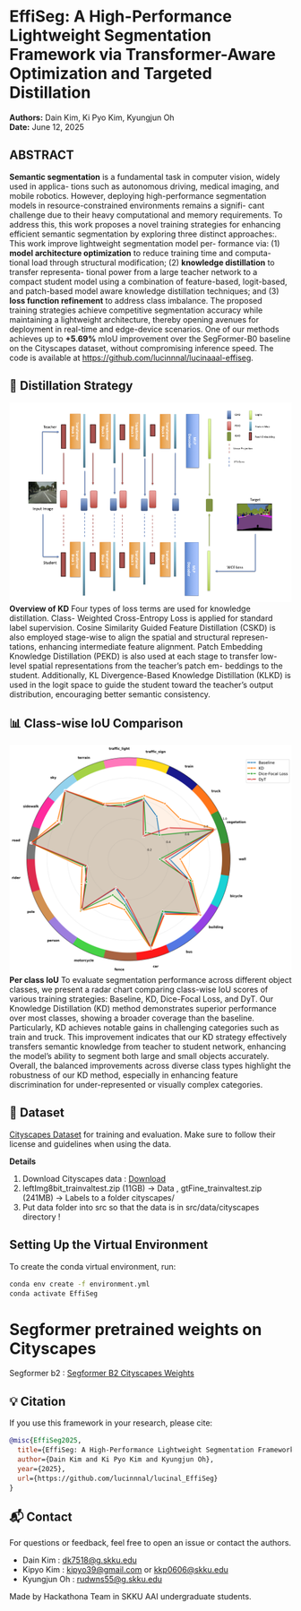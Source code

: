 # EffiSeg: A High-Performance Lightweight Segmentation Framework via Transformer-Aware Optimization and Targeted Distillation

**Authors:** Dain Kim, Ki Pyo Kim, Kyungjun Oh  
**Date:** June 12, 2025  

## ABSTRACT
**Semantic segmentation** is a fundamental task in computer vision, widely used in applica-
tions such as autonomous driving, medical imaging, and mobile robotics. However, deploying
high-performance segmentation models in resource-constrained environments remains a signifi-
cant challenge due to their heavy computational and memory requirements. To address this,
this work proposes a novel training strategies for enhancing efficient semantic segmentation
by exploring three distinct approaches:. This work improve lightweight segmentation model per-
formance via: (1) **model architecture optimization** to reduce training time and computa-
tional load through structural modification; (2) **knowledge distillation** to transfer representa-
tional power from a large teacher network to a compact student model using a combination of
feature-based, logit-based, and patch-based model aware knowledge distillation techniques; and
(3) **loss function refinement** to address class imbalance. The proposed training strategies
achieve competitive segmentation accuracy while maintaining a lightweight architecture, thereby
opening avenues for deployment in real-time and edge-device scenarios. One of our methods achieves up to **+5.69%** mIoU improvement over the SegFormer-B0 baseline on the Cityscapes dataset, without compromising inference speed. The code is available
at https://github.com/lucinnnal/lucinaaal-effiseg.

## 🧩 Distillation Strategy
![KD Architecture](./src/pics/kd/Figure.png)<br>
**Overview of KD** Four types of loss terms are used for knowledge distillation. Class-
Weighted Cross-Entropy Loss is applied for standard label supervision. Cosine Similarity Guided
Feature Distillation (CSKD) is also employed stage-wise to align the spatial and structural represen-
tations, enhancing intermediate feature alignment. Patch Embedding Knowledge Distillation (PEKD)
is also used at each stage to transfer low-level spatial representations from the teacher’s patch em-
beddings to the student. Additionally, KL Divergence-Based Knowledge Distillation (KLKD) is used
in the logit space to guide the student toward the teacher’s output distribution, encouraging better
semantic consistency.

## 📊 Class-wise IoU Comparison
![Class-wise IoU](./src/pics/ious/cls_ious.png)<br>
**Per class IoU** To evaluate segmentation performance across different object classes, we present a radar chart comparing class-wise IoU scores of various training strategies: Baseline, KD, Dice-Focal Loss, and DyT.
Our Knowledge Distillation (KD) method demonstrates superior performance over most classes, showing a broader coverage than the baseline. Particularly, KD achieves notable gains in challenging categories such as train and truck. This improvement indicates that our KD strategy effectively transfers semantic knowledge from teacher to student network, enhancing the model’s ability to segment both large and small objects accurately.
Overall, the balanced improvements across diverse class types highlight the robustness of our KD method, especially in enhancing feature discrimination for under-represented or visually complex categories.


## 📁 Dataset
[Cityscapes Dataset](https://www.cityscapes-dataset.com/) for training and evaluation. Make sure to follow their license and guidelines when using the data.

**Details**
1. Download Cityscapes data : [Download](https://www.cityscapes-dataset.com/downloads/)
2. leftImg8bit_trainvaltest.zip (11GB) -> Data , gtFine_trainvaltest.zip (241MB) -> Labels to a folder cityscapes/
3. Put data folder into src so that the data is in src/data/cityscapes directory !

## Setting Up the Virtual Environment

To create the conda virtual environment, run:
```bash
conda env create -f environment.yml
conda activate EffiSeg
```

# Segformer pretrained weights on Cityscapes
Segformer b2 : [Segformer B2 Cityscapes Weights](https://drive.google.com/file/d/1mixZrRm-nSOhIjM4ltI_wegc14iciZZS/view)

## 💡 Citation
If you use this framework in your research, please cite:
```bibtex
@misc{EffiSeg2025,
  title={EffiSeg: A High-Performance Lightweight Segmentation Framework via Transformer-Aware Optimization and Targeted Distillation},
  author={Dain Kim and Ki Pyo Kim and Kyungjun Oh},
  year={2025},
  url={https://github.com/lucinnnal/lucinal_EffiSeg}
}
```

## 📬 Contact
For questions or feedback, feel free to open an issue or contact the authors.

- Dain Kim : dk7518@g.skku.edu
- Kipyo Kim : kipyo39@gmail.com or kkp0606@skku.edu
- Kyungjun Oh : rudwns55@g.skku.edu

Made by Hackathona Team in SKKU AAI undergraduate students.
